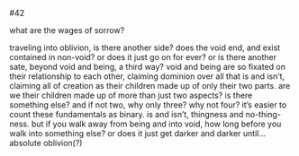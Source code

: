 #42

what are the wages of sorrow?

traveling into oblivion, is there another side? does the void end, and exist contained in non-void? or does it just go on for ever? or is there another sate, beyond void and being, a third way? void and being are so fixated on their relationship to each other, claiming dominion over all that is and isn’t, claiming all of creation as their children made up of only their two parts. are we their children made up of more than just two aspects? is there something else? and if not two, why only three? why not four? it’s easier to count these fundamentals as binary. is and isn’t, thingness and no-thing-ness. but if you walk away from being and into void, how long before you walk into something else? or does it just get darker and darker until... absolute oblivion(?)